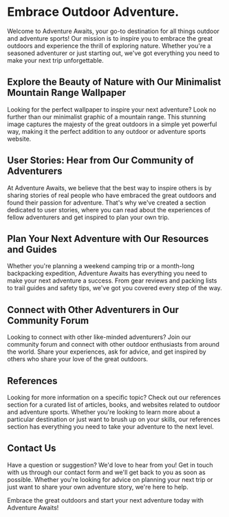 <!--
Write me content for website with wallpaper which alt text is:

"A minimalist graphic of a mountain range for an outdoor or adventure sports website"

The name/title of the page should not be 1:1 copy of the alt text but rather a real content of the website which is using this wallpaper.

- Use markdown format 
- Start with the heading
- The content should look like a real website 
- Include real sections like references, contact, user stories, etc. use things relevant to the page purpose.
- Feel free to use structure like headings, bullets, numbering, blockquotes, paragraphs, horizontal lines, etc.
- You can use formatting like bold or _italic_
- You can include UTF-8 emojis
- Links should be only #hash anchors (and you can refer to the document itself)
- Do not include images
-->

<!--font:Montserrat-->

# Embrace Outdoor Adventure.

Welcome to Adventure Awaits, your go-to destination for all things outdoor and adventure sports! Our mission is to inspire you to embrace the great outdoors and experience the thrill of exploring nature. Whether you're a seasoned adventurer or just starting out, we've got everything you need to make your next trip unforgettable.

## Explore the Beauty of Nature with Our Minimalist Mountain Range Wallpaper

Looking for the perfect wallpaper to inspire your next adventure? Look no further than our minimalist graphic of a mountain range. This stunning image captures the majesty of the great outdoors in a simple yet powerful way, making it the perfect addition to any outdoor or adventure sports website.

## User Stories: Hear from Our Community of Adventurers

At Adventure Awaits, we believe that the best way to inspire others is by sharing stories of real people who have embraced the great outdoors and found their passion for adventure. That's why we've created a section dedicated to user stories, where you can read about the experiences of fellow adventurers and get inspired to plan your own trip.

## Plan Your Next Adventure with Our Resources and Guides

Whether you're planning a weekend camping trip or a month-long backpacking expedition, Adventure Awaits has everything you need to make your next adventure a success. From gear reviews and packing lists to trail guides and safety tips, we've got you covered every step of the way.

## Connect with Other Adventurers in Our Community Forum

Looking to connect with other like-minded adventurers? Join our community forum and connect with other outdoor enthusiasts from around the world. Share your experiences, ask for advice, and get inspired by others who share your love of the great outdoors.

## References

Looking for more information on a specific topic? Check out our references section for a curated list of articles, books, and websites related to outdoor and adventure sports. Whether you're looking to learn more about a particular destination or just want to brush up on your skills, our references section has everything you need to take your adventure to the next level.

## Contact Us

Have a question or suggestion? We'd love to hear from you! Get in touch with us through our contact form and we'll get back to you as soon as possible. Whether you're looking for advice on planning your next trip or just want to share your own adventure story, we're here to help. 

Embrace the great outdoors and start your next adventure today with Adventure Awaits!
